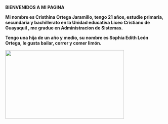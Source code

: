 <p><strong>BIENVENIDOS A MI PAGINA</strong></p>
<p><strong>Mi nombre es Cristhina Ortega Jaramillo, tengo 21 a&ntilde;os, estudie primaria, secundaria y bachillerato en la Unidad educativa Liceo Cristiano de Guayaquil , me gradue en Administracion de Sistemas. </strong></p>
<p><strong>Tengo una hija de un a&ntilde;o y medio, su nombre es Sophia Edith Le&oacute;n Ortega, le gusta bailar, correr y comer lim&oacute;n.</strong></p>
<p><strong><img src="https://user-images.githubusercontent.com/57733538/68826246-10b84300-066b-11ea-9849-9a38eea570eb.jpg" alt="" width="375" height="217" /></strong></p>


